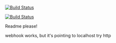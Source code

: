 
[![Build Status](http://localhost:8080/api/badges/Metalblueberry/drone-test/status.svg)](http://localhost:8080/Metalblueberry/drone-test)

[![Build Status](http://drone:8080/api/badges/Metalblueberry/drone-test/status.svg)](http://drone:8080/Metalblueberry/drone-test)

Readme please!

webhook works, but it's pointing to localhost
try http